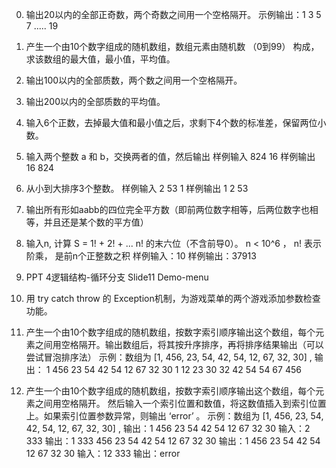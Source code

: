 0. 输出20以内的全部正奇数，两个奇数之间用一个空格隔开。
示例输出：1 3 5 7 ..... 19

0. 产生一个由10个数字组成的随机数组，数组元素由随机数 （0到99） 构成，求该数组的最大值，最小值，平均值。

0. 输出100以内的全部质数，两个数之间用一个空格隔开。

0. 输出200以内的全部质数的平均值。

0. 输入6个正数，去掉最大值和最小值之后，求剩下4个数的标准差，保留两位小数。

0. 输入两个整数 a 和 b，交换两者的值，然后输出
 样例输入 824 16
 样例输出 16 824

0. 从小到大排序3个整数。
样例输入 2 53 1
样例输出 1 2 53

0. 输出所有形如aabb的四位完全平方数（即前两位数字相等，后两位数字也相等，并且还是某个数的平方值）

0. 输入n, 计算 S = 1! + 2! + ... n! 的末六位（不含前导0）。 n < 10^6
， n! 表示阶乘， 是前n个正整数之积
样例输入：10
样例输出：37913

0. PPT 4逻辑结构-循环分支 Slide11 Demo-menu

0. 用 try catch throw 的 Exception机制，为游戏菜单的两个游戏添加参数检查功能。

0. 产生一个由10个数字组成的随机数组，按数字索引顺序输出这个数组，每个元素之间用空格隔开。输出数组后，将其按升序排序，再将排序结果输出（可以尝试冒泡排序法）
示例：数组为 [1, 456, 23, 54, 42, 54, 12, 67, 32, 30] ,
输出：
1 456 23 54 42 54 12 67 32 30
1 12 23 30 32 42 54 54 67 456

0. 产生一个由10个数字组成的随机数组，按数字索引顺序输出这个数组，每个元素之间用空格隔开。
然后输入一个索引位置和数值，将这数值插入到索引位置上。如果索引位置参数异常，则输出 ‘error’ 。
示例：数组为 [1, 456, 23, 54, 42, 54, 12, 67, 32, 30] ,
输出：1 456 23 54 42 54 12 67 32 30
输入：2 333
输出：1 333 456 23 54 42 54 12 67 32 30
输出：1 456 23 54 42 54 12 67 32 30
输入：12 333
输出：error
